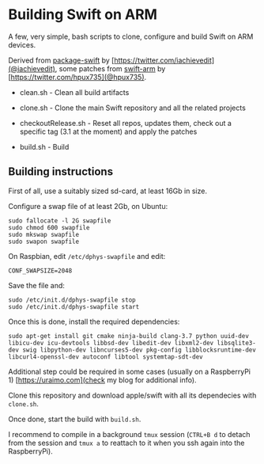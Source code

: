 # Building Swift on ARM


A few, very simple, bash scripts to clone, configure and build Swift on ARM devices. 

Derived from [package-swift](https://github.com/iachievedit/package-swift) by [https://twitter.com/iachievedit](@iachievedit), some patches from [swift-arm](https://github.com/swift-arm/) by [https://twitter.com/hpux735](@hpux735).


- clean.sh - Clean all build artifacts 

- clone.sh - Clone the main Swift repository and all the related projects

- checkoutRelease.sh - Reset all repos, updates them, check out a specific tag (3.1 at the moment) and apply the patches

- build.sh - Build


## Building instructions

First of all, use a suitably sized sd-card, at least 16Gb in size.

Configure a swap file of at least 2Gb, on Ubuntu:

    sudo fallocate -l 2G swapfile
    sudo chmod 600 swapfile
    sudo mkswap swapfile
    sudo swapon swapfile

On Raspbian, edit `/etc/dphys-swapfile` and edit:

    CONF_SWAPSIZE=2048
    
Save the file and:

    sudo /etc/init.d/dphys-swapfile stop
    sudo /etc/init.d/dphys-swapfile start
    
Once this is done, install the required dependencies:

    sudo apt-get install git cmake ninja-build clang-3.7 python uuid-dev libicu-dev icu-devtools libbsd-dev libedit-dev libxml2-dev libsqlite3-dev swig libpython-dev libncurses5-dev pkg-config libblocksruntime-dev libcurl4-openssl-dev autoconf libtool systemtap-sdt-dev
    
Additional step could be required in some cases (usually on a RaspberryPi 1) [https://uraimo.com](check my blog for additional info).

Clone this repository and download apple/swift with all its dependecies with `clone.sh`.

Once done, start the build with `build.sh`.

I recommend to compile in a background `tmux` session (`CTRL+B d` to detach from the session and `tmux a` to reattach to it when you ssh again into the RaspberryPi).

